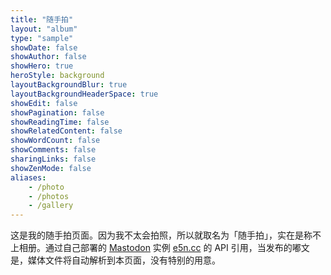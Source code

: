 ```yaml
---
title: "随手拍"
layout: "album"
type: "sample"
showDate: false
showAuthor: false
showHero: true
heroStyle: background
layoutBackgroundBlur: true
layoutBackgroundHeaderSpace: true
showEdit: false
showPagination: false
showReadingTime: false
showRelatedContent: false
showWordCount: false
showComments: false
sharingLinks: false
showZenMode: false
aliases:
    - /photo
    - /photos
    - /gallery
---
```


这是我的随手拍页面。因为我不太会拍照，所以就取名为「随手拍」，实在是称不上相册。通过自己部署的 [Mastodon](https://joinmastodon.org/) 实例 [e5n.cc](https://e5n.cc) 的 API 引用，当发布的嘟文是，媒体文件将自动解析到本页面，没有特别的用意。
